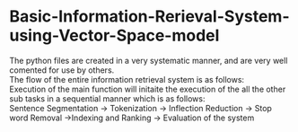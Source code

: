 # Basic-Information-Rerieval-System-using-Vector-Space-model
The python files are created in a very systematic manner, and are very well comented for use by others.   
The flow of the entire information retrieval system is as follows:  
Execution of the main function will initaite the execution of the all the other sub tasks in a sequential manner which is as follows:    
Sentence Segmentation -> Tokenization -> Inflection Reduction -> Stop word Removal ->Indexing and Ranking -> Evaluation of the system  
